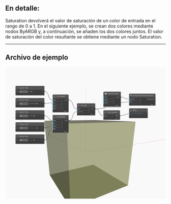 ## En detalle:
Saturation devolverá el valor de saturación de un color de entrada en el rango de 0 a 1. En el siguiente ejemplo, se crean dos colores mediante nodos ByARGB y, a continuación, se añaden los dos colores juntos. El valor de saturación del color resultante se obtiene mediante un nodo Saturation.
___
## Archivo de ejemplo

![Saturation](./DSCore.Color.Saturation_img.jpg)

